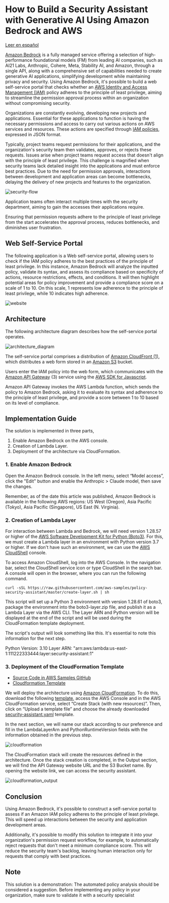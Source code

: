 # How to Build a Security Assistant with Generative AI Using Amazon Bedrock and AWS

[Leer en español](./README.es.md)

[Amazon Bedrock](https://aws.amazon.com/bedrock/) is a fully managed service offering a selection of high-performance foundational models (FM) from leading AI companies, such as AI21 Labs, Anthropic, Cohere, Meta, Stability AI, and Amazon, through a single API, along with a comprehensive set of capabilities needed to create generative AI applications, simplifying development while maintaining privacy and security. Using Amazon Bedrock, it's possible to build a web self-service portal that checks whether an [AWS Identity and Access Management (IAM)](https://aws.amazon.com/iam/) policy adheres to the principle of least privilege, aiming to streamline the permission approval process within an organization without compromising security.

Organizations are constantly evolving, developing new projects and applications. Essential for these applications to function is having the necessary permissions and access to carry out various actions on AWS services and resources. These actions are specified through [IAM policies](https://docs.aws.amazon.com/IAM/latest/UserGuide/access_policies.html), expressed in JSON format.

Typically, project teams request permissions for their applications, and the organization's security team then validates, approves, or rejects these requests. Issues arise when project teams request access that doesn't align with the principle of least privilege. This challenge is magnified when security teams lack detailed insight into the applications and must enforce best practices. Due to the need for permission approvals, interactions between development and application areas can become bottlenecks, delaying the delivery of new projects and features to the organization.

![security-flow](./images/security_flow.png)

Application teams often interact multiple times with the security department, aiming to gain the accesses their applications require.

Ensuring that permission requests adhere to the principle of least privilege from the start accelerates the approval process, reduces bottlenecks, and diminishes user frustration.

## Web Self-Service Portal

The following application is a Web self-service portal, allowing users to check if the IAM policy adheres to the best practices of the principle of least privilege. In this instance, Amazon Bedrock will analyze the inputted policy, validate its syntax, and assess its compliance based on specificity of actions, resource restrictions, effects, and conditions. It will then highlight potential areas for policy improvement and provide a compliance score on a scale of 1 to 10. On this scale, 1 represents low adherence to the principle of least privilege, while 10 indicates high adherence.

![website](./images/website.png)

## Architecture
The following architecture diagram describes how the self-service portal operates.

![architecture_diagram](./images/architecture_diagram.png)

The self-service portal comprises a distribution of [Amazon CloudFront (1)](https://aws.amazon.com/cloudfront/), which distributes a web form stored in an [Amazon S3](https://aws.amazon.com/s3/) bucket.

Users enter the IAM policy into the web form, which communicates with the [Amazon API Gateway](https://aws.amazon.com/api-gateway/) (3) service using the [AWS SDK for Javascript](https://aws.amazon.com/sdk-for-javascript/).

Amazon API Gateway invokes the AWS Lambda function, which sends the policy to Amazon Bedrock, asking it to evaluate its syntax and adherence to the principle of least privilege, and provide a score between 1 to 10 based on its level of compliance.

## Implementation Guide

The solution is implemented in three parts,

1. Enable Amazon Bedrock on the AWS console.
2. Creation of Lambda Layer.
3. Deployment of the architecture via CloudFormation.

### 1. Enable Amazon Bedrock

Open the Amazon Bedrock console. In the left menu, select “Model access”, click the "Edit" button and enable the Anthropic > Claude model, then save the changes.

Remember, as of the date this article was published, Amazon Bedrock is available in the following AWS regions: US West (Oregon), Asia Pacific (Tokyo), Asia Pacific (Singapore), US East (N. Virginia).

### 2. Creation of Lambda Layer

For interaction between Lambda and Bedrock, we will need version 1.28.57 or higher of the [AWS Software Development Kit for Python (Boto3)](https://aws.amazon.com/sdk-for-python/). For this, we must create a Lambda layer in an environment with Python version 3.7 or higher. If we don't have such an environment, we can use the [AWS CloudShell](https://aws.amazon.com/cloudshell/) console.

To access Amazon CloudShell, log into the AWS Console. In the navigation bar, select the CloudShell service icon or type CloudShell in the search bar. A console will open in the browser, where you can run the following command.

```
curl -sSL https://raw.githubusercontent.com/aws-samples/policy-security-assistant/master/create-layer.sh | sh
```

This script will set up a Python 3 environment with version 1.28.61 of boto3, package the environment into the boto3-layer.zip file, and publish it as a Lambda Layer via the AWS CLI. The Layer ARN and Python version will be displayed at the end of the script and will be used during the CloudFormation template deployment.

The script's output will look something like this. It's essential to note this information for the next step.

Python Version: 3.10
Layer ARN: "arn:aws:lambda:us-east-1:111222333444:layer:security-assistant:1"

### 3. Deployment of the CloudFormation Template

- [Source Code in AWS Samples GitHub](https://github.com/aws-samples/policy-security-assistant/)
- [Cloudformation Template](https://github.com/aws-samples/policy-security-assistant/blob/main/security-assistant.yaml)


We will deploy the architecture using [Amazon CloudFormation](https://aws.amazon.com/cloudformation/). To do this, download the following [template](https://github.com/aws-samples/policy-security-assistant/blob/main/security-assistant.yaml), access the AWS Console and in the AWS CloudFormation service, select “Create Stack (with new resources)”. Then, click on “Upload a template file” and choose the already downloaded [security-assistant.yaml](https://github.com/aws-samples/policy-security-assistant/blob/main/security-assistant.yaml) template.

In the next section, we will name our stack according to our preference and fill in the LambdaLayerArn and PythonRuntimeVersion fields with the information obtained in the previous step.

![cloudformation](./images/cloudformation.png)

The CloudFormation stack will create the resources defined in the architecture. Once the stack creation is completed, in the Output section, we will find the API Gateway website URL and the S3 Bucket name. By opening the website link, we can access the security assistant.

![cloudformation_output](./images/cloudformation_output.png)

## Conclusion

Using Amazon Bedrock, it's possible to construct a self-service portal to assess if an Amazon IAM policy adheres to the principle of least privilege. This will speed up interactions between the security and application development areas.

Additionally, it's possible to modify this solution to integrate it into your organization's permission request workflow, for example, to automatically reject requests that don't meet a minimum compliance score. This will reduce the security team's backlog, leaving human interaction only for requests that comply with best practices.

## Note
This solution is a demonstration: The automated policy analysis should be considered a suggestion. Before implementing any policy in your organization, make sure to validate it with a security specialist
